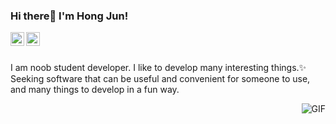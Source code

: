 ### Hi there👋 I'm Hong Jun!
<a href="https://www.instagram.com/b.hhong/">
  <img align="left" alt="Mehdi's Instagram" width="22px" src="https://cdn.jsdelivr.net/npm/simple-icons@v3/icons/instagram.svg" />
</a>
<a href="https://www.facebook.com/baehongjun0212">
  <img align="left" alt="Mehdi's Facebook" width="22px" src="https://cdn.jsdelivr.net/npm/simple-icons@v3/icons/facebook.svg" />
</a>

<br />
<br />

I am noob student developer.
I like to develop many interesting things.✨
Seeking software that can be useful and convenient for someone to use, and many things to develop in a fun way.



<img align="right" alt="GIF" src="https://i.pinimg.com/originals/e4/26/70/e426702edf874b181aced1e2fa5c6cde.gif" />
<!--
**baehongjun0212/baehongjun0212** is a ✨ _special_ ✨ repository because its `README.md` (this file) appears on your GitHub profile.


Here are some ideas to get you started:

- 🔭 I’m currently working on ...
- 🌱 I’m currently learning ...
- 👯 I’m looking to collaborate on ...
- 🤔 I’m looking for help with ...
- 💬 Ask me about ...
- 📫 How to reach me: ...
- 😄 Pronouns: ...
- ⚡ Fun fact: ...
-->

![baehongjun0212's github stats](https://github-readme-stats.vercel.app/api?username=baehongjun0212&show_icons=true)

### Online Judge 💻

* BOJ: [baehongjun0212](http://icpc.me/baehongjun0212)
  * solvedac: [baehongjun0212](https://solved.ac/profile/baehongjun0212)
  
[![solved.ac tier](http://mazassumnida.wtf/api/generate_badge?boj=baehongjun0212)](https://solved.ac/baehongjun0212)

### Contacts 📫

* Github Repo Issue
* Instagram DM: @b.hhong
* Email: baehongjun@kakao.com

  <div align=center>
  
  [![My GitHub Badge](http://img.shields.io/badge/-My%20Tech%20blog-black?style=flat-square&logo=github&link=https://github.com/baehongjun0212/)](https://github.com/baehongjun0212/) 
  </div>
